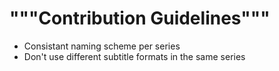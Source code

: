 # """Contribution Guidelines"""
- Consistant naming scheme per series
- Don't use different subtitle formats in the same series
